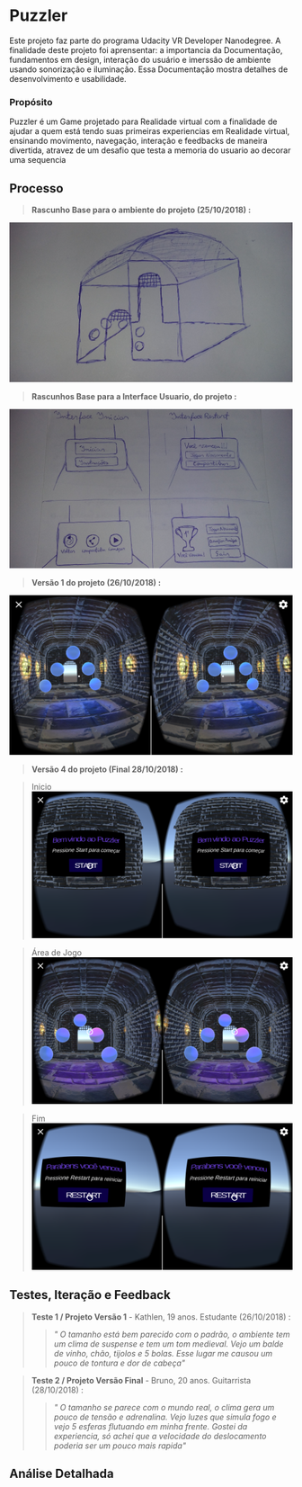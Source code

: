 # Puzzler
Este projeto faz parte do programa Udacity VR Developer Nanodegree. A finalidade deste projeto foi aprensentar: a importancia da Documentação, fundamentos em design, interação do usuário e imerssão de ambiente usando sonorização e iluminação. 
Essa Documentação mostra detalhes de desenvolvimento e usabilidade.

### Propósito
Puzzler é um Game projetado para Realidade virtual com a finalidade de ajudar a quem está tendo suas primeiras experiencias em Realidade virtual, ensinando movimento, navegação, interação e feedbacks de maneira divertida, atravez de um desafio que testa a memoria do usuario ao decorar uma sequencia

## Processo

> **Rascunho Base para o ambiente do projeto (25/10/2018) :**
 
![20181028_224517|690x388](imagens/Home.jpg) 



> **Rascunhos Base para a Interface Usuario, do projeto :**

![20181028_225326|690x388](imagens/UI_rascunho.jpg) 


> **Versão 1 do projeto (26/10/2018) :**

![Screenshot_2018-10-27-02-29-23|690x388](imagens/screenshot1.png) 

> **Versão 4 do projeto (Final 28/10/2018) :**

> Inicio
![Screenshot_2018-10-28-22-31-07|690x388](imagens/screenshot2.png) 

> Área de Jogo
![Screenshot_2018-10-28-22-35-04|690x388](imagens/screenshot3.png) 

> Fim 
![Screenshot_2018-10-28-22-38-33|690x388](imagens/screenshot4.png) 

## Testes, Iteração e Feedback

> **Teste 1 / Projeto Versão 1** -  Kathlen, 19 anos. Estudante (26/10/2018) :
>> *" O tamanho está bem parecido com o padrão, o ambiente tem um clima de suspense e tem um tom medieval. Vejo um balde de vinho, chão, tijolos e 5 bolas. Esse lugar me causou um pouco de tontura e dor de cabeça"*

> **Teste 2 / Projeto Versão Final** - Bruno, 20 anos. Guitarrista (28/10/2018) : 
>>*" O tamanho se parece com o mundo real, o clima gera um pouco de tensão e adrenalina. Vejo luzes que simula fogo e vejo 5 esferas flutuando em minha frente. Gostei da experiencia, só achei que a velocidade do deslocamento poderia ser um pouco mais rapida"* 

## Análise Detalhada
